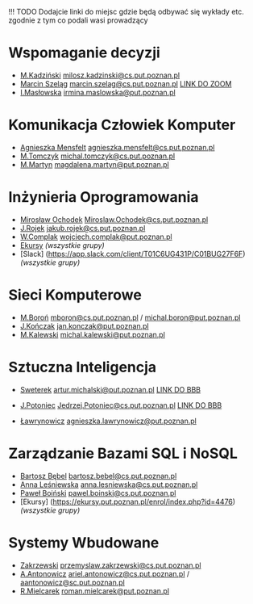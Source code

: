 !!! TODO
    Dodajcie linki do miejsc gdzie będą odbywać się wykłady etc. zgodnie z tym co podali wasi prowadzący

# Wspomaganie decyzji
- [M.Kadziński](http://www.cs.put.poznan.pl/mkadzinski/wd/) milosz.kadzinski@cs.put.poznan.pl
- [Marcin Szeląg](http://www.cs.put.poznan.pl/mszelag/Teaching/teaching.html) marcin.szelag@cs.put.poznan.pl 
    [LINK DO ZOOM](https://us02web.zoom.us/j/6058330707?pwd=RUxNcUN6Y3g3eUxydnBNK2d6VE5HZz09&fbclid=IwAR0M7Kux1lQD9cr-aCd6B-97gQjszb7WhxaAMeYyNgBfZR8XC-SrpCra7Xo#success)
- [I.Masłowska](http://www.cs.put.poznan.pl/imaslowska/wd/) irmina.maslowska@put.poznan.pl

# Komunikacja Człowiek Komputer
- [Agnieszka Mensfelt](https://www.cs.put.poznan.pl/amensfelt/komunikacja-czlowiek-komputer/) agnieszka.mensfelt@cs.put.poznan.pl
- [M.Tomczyk](http://www.cs.put.poznan.pl/mtomczyk/index.php/kck-zasady-oceniania/) michal.tomczyk@cs.put.poznan.pl
- [M.Martyn]() magdalena.martyn@put.poznan.pl 

# Inżynieria Oprogramowania
- [Mirosław Ochodek]() Miroslaw.Ochodek@cs.put.poznan.pl
- [J.Rojek](http://www.cs.put.poznan.pl/jrojek/io1.html) jakub.rojek@cs.put.poznan.pl
- [W.Complak]() wojciech.complak@put.poznan.pl
- [Ekursy]( https://ekursy.put.poznan.pl/course/view.php?id=3561 ) *(wszystkie grupy)*
- [Slack] (https://app.slack.com/client/T01C6UG431P/C01BUG27F6F)  *(wszystkie grupy)*

# Sieci Komputerowe
- [M.Boroń](http://www.cs.put.poznan.pl/mboron/sk2.html) mboron@cs.put.poznan.pl / michal.boron@put.poznan.pl 
- [J.Kończak](http://www.cs.put.poznan.pl/jkonczak/sk2)  jan.konczak@put.poznan.pl
- [M.Kalewski](http://www.cs.put.poznan.pl/mkalewski/documents/sk.php)  michal.kalewski@put.poznan.pl 

# Sztuczna Inteligencja
- [Sweterek](http://www.cs.put.poznan.pl/amichalski/si.dzienne/index.html) artur.michalski@put.poznan.pl
    [LINK DO BBB](https://moodle.put.poznan.pl/mod/bigbluebuttonbn/view.php?id=120740)

- [J.Potoniec](http://www.cs.put.poznan.pl/jpotoniec/?page_id=12)  Jedrzej.Potoniec@cs.put.poznan.pl
    [LINK DO BBB](https://moodle.put.poznan.pl/mod/bigbluebuttonbn/view.php?id=120738)
- [Ławrynowicz](http://www.cs.put.poznan.pl/si/) agnieszka.lawrynowicz@put.poznan.pl

# Zarządzanie Bazami SQL i NoSQL
- [Bartosz Bębel](http://www.cs.put.poznan.pl/bbebel)  bartosz.bebel@cs.put.poznan.pl
- [Anna Leśniewska](http://www.cs.put.poznan.pl/alesniewska)  anna.lesniewska@cs.put.poznan.pl
- [Paweł Boiński](http://www.cs.put.poznan.pl/pboinski)  pawel.boinski@cs.put.poznan.pl
- [Ekursy] (https://ekursy.put.poznan.pl/enrol/index.php?id=4476) *(wszystkie grupy)*


# Systemy Wbudowane
- [Zakrzewski](http://www.cs.put.poznan.pl/pzakrzewski/sw.html) przemyslaw.zakrzewski@cs.put.poznan.pl
- [A.Antonowicz](http://www.cs.put.poznan.pl/aantonowicz/sw.html) ariel.antonowicz@cs.put.poznan.pl / aantonowicz@sc.put.poznan.pl 
- [R.Mielcarek]() roman.mielcarek@put.poznan.pl 
